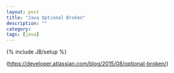 ```yaml
---
layout: post
title: "Java Optional Broken"
description: ""
category: 
tags: [java]
---
```

{% include JB/setup %}


(https://developer.atlassian.com/blog/2015/08/optional-broken/)



